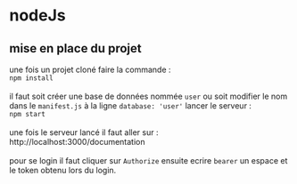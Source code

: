 # nodeJs
## mise en place du projet 
une fois un projet cloné faire la commande : <br>
`npm install` <br><br>
il faut soit créer une base de données nommée `user` ou soit modifier le nom dans le `manifest.js` à la ligne `database: 'user'`
lancer le serveur : <br>
`npm start` <br><br>
une fois le serveur lancé il faut aller sur :  http://localhost:3000/documentation <br><br>
pour se login il faut cliquer sur `Authorize` ensuite ecrire `bearer` un espace et le token obtenu lors du login.

